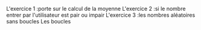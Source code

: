 L'exercice 1 :porte sur le calcul de la moyenne
L'exercice 2 :si le nombre entrer par l'utilisateur est pair ou impair
L'exercice 3 :les nombres aléatoires sans boucles
Les boucles
